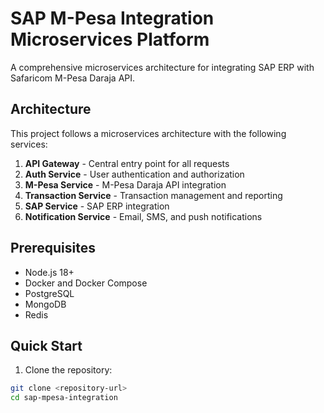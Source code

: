 # SAP M-Pesa Integration Microservices Platform

A comprehensive microservices architecture for integrating SAP ERP with Safaricom M-Pesa Daraja API.

## Architecture

This project follows a microservices architecture with the following services:

1. **API Gateway** - Central entry point for all requests
2. **Auth Service** - User authentication and authorization
3. **M-Pesa Service** - M-Pesa Daraja API integration
4. **Transaction Service** - Transaction management and reporting
5. **SAP Service** - SAP ERP integration
6. **Notification Service** - Email, SMS, and push notifications

## Prerequisites

- Node.js 18+
- Docker and Docker Compose
- PostgreSQL
- MongoDB
- Redis

## Quick Start

1. Clone the repository:
```bash
git clone <repository-url>
cd sap-mpesa-integration
